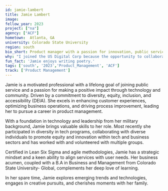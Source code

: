 ```yaml
---
id: jamie-lambert
title: Jamie Lambert
image: 
fellow_year: 2023
project: ["na"]
agency: ["ACF"]
hometown:  Atlanta, GA
university: Colorado State University
region: south
bio_short: Product manager with a passion for innovation, public service, and dedication to equity.
why: "I joined the US Digital Corp because the opportunity to collaborate with a diverse and talented team dedicated to leveraging technology for public service is a dream come true. I enjoy helping to make systems and services better for my community. The mentorship, impact and ability to be a part of the solution is something I’m looking forward to being a part of."
fun_fact: 'Jamie enjoys writing poetry.'
tags: ['south', '2023','Product_Management', 'ACF']
track: ['Product Management']
---
```


Jamie is a motivated professional with a lifelong goal of joining public service and a passion for making a positive impact through technology and community. Driven by a commitment to diversity, equity, inclusion, and accessibility (DEIA). She excels in enhancing customer experiences, optimizing business operations, and driving process improvement, leading her to pursue a career in product management.

With a foundation in technology and leadership from her military background, Jamie brings valuable skills to her role. Most recently she participated in diversity in tech programs, collaborating with diverse individuals to promote equity and innovation within tech and business sectors and has worked with and volunteered with multiple groups.

Certified in Lean Six Sigma and agile methodologies, Jamie has a strategic mindset and a keen ability to align services with user needs. Her business acumen, coupled with a B.A in Business and Management from Colorado State University- Global, complements her deep love of learning. 

In her spare time, Jamie explores emerging trends and technologies, engages in creative pursuits, and cherishes moments with her family.